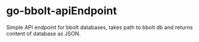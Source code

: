 # go-bbolt-apiEndpoint
Simple API endpoint for bbolt databases, takes path to bbolt db and returns content of database as JSON.
